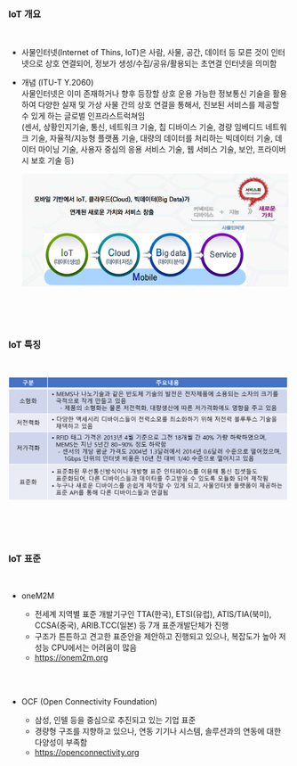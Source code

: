 ### IoT 개요

<br/>   

* 사물인터넷(Internet of Thins, IoT)은 사람, 사물, 공간, 데이터 등 모른 것이 인터넷으로 상호 연결되어, 정보가 생성/수집/공유/활용되는 초연결 인터넷을 의미함   


* 개념 (ITU-T Y.2060)   
  사물인터넷은 이미 존재하거나 향후 등장할 상호 운용 가능한 정보통신 기술을 활용하여 다양한 실재 및 가상 사물 간의 상호 연결을 통해서, 진보된 서비스를 제공할 수 있게 하는 글로벌 인프라스트럭쳐임   
  (센서, 상황인지기술, 통신, 네트워크 기술, 칩 디바이스 기술, 경량 임베디드 네트워크 기술, 자율적/지능형 플랫폼 기술, 대량의 데이터를 처리하는 빅데이터 기술, 데이터 마이닝 기술, 사용자 중심의 응용 서비스 기술, 웹 서비스 기술, 보안, 프라이버시 보호 기술 등)   
 
    <img src="./IOT_개요_그림.png"></img><br/>   
    
<br/><br/><br/>    
    
### IoT 특징    
<br/>   

![IoT 특징](./IOT_특징_그림.png)        
    
<br/><br/><br/>

### IoT 표준   
<br/>

* oneM2M

  - 전세계 지역별 표준 개발기구인 TTA(한국), ETSI(유럽), ATIS/TIA(북미), CCSA(중국), ARIB.TCC(일본) 등 7개 표준개발단체가 진행   
  - 구조가 튼튼하고 견고한 표준안을 제안하고 진행되고 있으나, 복잡도가 높아 저성능 CPU에서는 어려움이 많음   
  - https://onem2m.org    

<br/><br/>

* OCF (Open Connectivity Foundation)

  - 삼성, 인텔 등을 중심으로 추진되고 있는 기업 표준   
  - 경량형 구조를 지향하고 있으나, 연동 기기나 시스템, 솔루션과의 연동에 대한 다양성이 부족함   
  - https://openconnectivity.org   
<br/><br/>

